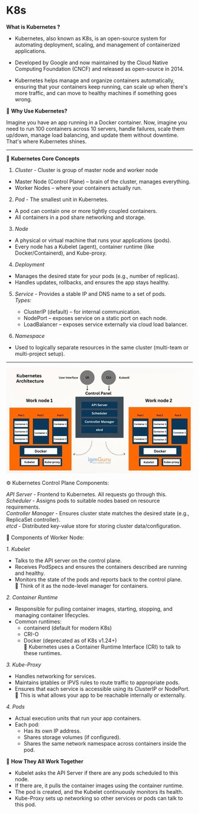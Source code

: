 
# K8s

**What is Kubernetes ?**

 - Kubernetes, also known as K8s, is an open-source system for automating deployment, scaling, and management of containerized applications.

 - Developed by Google and now maintained by the Cloud Native Computing Foundation (CNCF) and released as open-source in 2014.

 - Kubernetes helps manage and organize containers automatically, ensuring that your containers keep running, can scale up when there's more traffic, and can move to healthy machines if something goes wrong.


🚀 **Why Use Kubernetes?**

Imagine you have an app running in a Docker container. Now, imagine you need to run 100 containers across 10 servers, handle failures, scale them up/down, manage load balancing, and update them without downtime. That's where Kubernetes shines.

<hr>

🧱 **Kubernetes Core Concepts**

1. *Cluster* - Cluster is group of master node and worker node
  - Master Node (Control Plane) – brain of the cluster, manages everything.
  - Worker Nodes – where your containers actually run.

2. *Pod* - The smallest unit in Kubernetes.
  - A pod can contain one or more tightly coupled containers.
  - All containers in a pod share networking and storage.

3. *Node*
 - A physical or virtual machine that runs your applications (pods).
 - Every node has a Kubelet (agent), container runtime (like Docker/Containerd), and Kube-proxy.

4. *Deployment*
 - Manages the desired state for your pods (e.g., number of replicas).
 - Handles updates, rollbacks, and ensures the app stays healthy.

5. *Service* - Provides a stable IP and DNS name to a set of pods. <br>
 *Types:*
   - ClusterIP (default) – for internal communication.
   - NodePort – exposes service on a static port on each node.
   - LoadBalancer – exposes service externally via cloud load balancer.

6. *Namespace*
 - Used to logically separate resources in the same cluster (multi-team or multi-project setup).

<hr>

<img src="assests/k8s-architecture.webp" alt="assests/k8s-architecture.webp" >

⚙️ Kubernetes Control Plane Components: 

 *API Server*  - 	Frontend to Kubernetes. All requests go through this.  <br>
 *Scheduler* - 	Assigns pods to suitable nodes based on resource requirements.  <br>
 *Controller Manager* - 	Ensures cluster state matches the desired state (e.g., ReplicaSet controller).  <br>
 *etcd* - 	Distributed key-value store for storing cluster data/configuration.  <br>


 🔧 Components of Worker Node:
 
 *1. Kubelet*
 - Talks to the API server on the control plane.
 - Receives PodSpecs and ensures the containers described are running and healthy.
 - Monitors the state of the pods and reports back to the control plane.   <br>
📌 Think of it as the node-level manager for containers.

*2. Container Runtime*
 - Responsible for pulling container images, starting, stopping, and managing container lifecycles.
 - Common runtimes:
   - containerd (default for modern K8s)
   - CRI-O
   - Docker (deprecated as of K8s v1.24+)  <br>
📌 Kubernetes uses a Container Runtime Interface (CRI) to talk to these runtimes.

*3. Kube-Proxy*
 - Handles networking for services.
 - Maintains iptables or IPVS rules to route traffic to appropriate pods.
 - Ensures that each service is accessible using its ClusterIP or NodePort.  <br>
📌 This is what allows your app to be reachable internally or externally.

*4. Pods*
 - Actual execution units that run your app containers.
 - Each pod:
   - Has its own IP address.
   - Shares storage volumes (if configured).
   - Shares the same network namespace across containers inside the pod.

🔄 **How They All Work Together**

 - Kubelet asks the API Server if there are any pods scheduled to this node.
 - If there are, it pulls the container images using the container runtime.
 - The pod is created, and the Kubelet continuously monitors its health.
 - Kube-Proxy sets up networking so other services or pods can talk to this pod.


